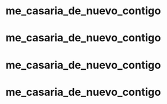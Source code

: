 # me_casaria_de_nuevo_contigo
# me_casaria_de_nuevo_contigo
# me_casaria_de_nuevo_contigo
# me_casaria_de_nuevo_contigo
